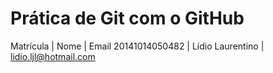 # Prática de Git com o GitHub

   Matrícula   |       Nome       | Email
20141014050482 | Lídio Laurentino | lidio.ljl@hotmail.com
